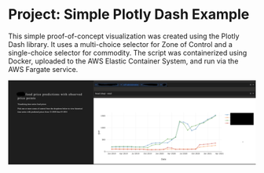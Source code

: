 # Project: Simple Plotly Dash Example

This simple proof-of-concept visualization was created using the Plotly Dash library. It uses a multi-choice selector for Zone of Control and a single-choice selector for commodity. The script was containerized using Docker, uploaded to the AWS Elastic Container System, and run via the AWS Fargate service.

![PlotlyDashExample](./simpleplotlydashexample.png)
